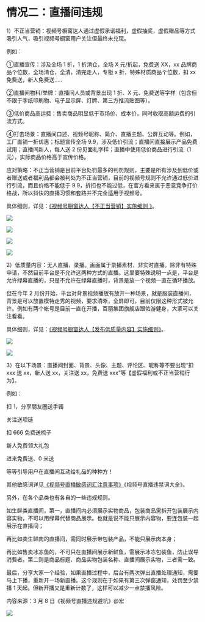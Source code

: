 # 情况二：直播间违规

1）不正当营销：视频号橱窗达人通过虚假承诺福利，虚假抽奖，虚假赠品等方式吸引人气，吸引视频号橱窗用户关注但最终未兑现。

例如：

①直播宣传：涉及全场 1 折，1 折清仓，全场 X 元/折起，免费送 XX，xx 品牌商品个位数，全场清仓，全清，清完走人，专柜 x 折，特殊材质商品个位数，扣 xx 免费送，新人免费送.....

②直播间物料/举牌：直播间人员或背景出现 1 折、X 元、免费送等字样（包含但不限于字纸印刷物、电子显示屏、灯牌、第三方推流贴图等）。

③低价商品高运费：售卖商品明显低于市场价、成本价，同时收取高额运费的引流方式。

④打击场景：直播间口述、视频号昵称、简介、直播主题、公屏互动等。例如，工厂直销一折优惠；标题宣传全场 9.9，涉及低价引流；直播间直接展示产品免费试用；直播间新人，每人送 2 份见面礼字样；直播中使用低价商品进行引流（1 元），实际商品价格高于宣传价格。

应对策略：不正当营销是目前平台处罚最多的判罚规则，主要是所有涉及到低价或者赠送或者福利品都会被判处为不正当营销，目前的视频号规则不允许通过低价进行引流，而且价格不能低于 9.9，折扣也不能过低，在官方看来属于恶意竞争打价格战，所以抖快的直播习惯和套路并不完全适用于视频号。

具体细则，详见：[《视频号橱窗达人【不正当营销】实施细则 》](https://support.weixin.qq.com/cgi-bin/mmsupportacctnodeweb-bin/pages/f1CGl0U4bOXqGABK)。

![](img/fa43887b90c785ac723c3daa181e6d1f.png)

![](img/9733577fa82d32289e903331e312393f.png)

![](img/958a80bc851e502427311a5961e9e6ed.png)

![](img/4f20f4232d60ee736c8d3ea2516751ef.png)

2）低质量内容：无人直播，录播。画面属于录播素材，非实时直播。除非有特殊申请，不然目前平台是不允许这两种方式的直播。这里要特殊说明一点是，平台是允许绿幕直播的，只是不允许在绿幕直播时，背景是放一个视频一直在循环播放。

但在今年 2 月份开始，平台对背景视频播放有放开一种场景，就是服装直播间，背景是可以放置模特走秀的视频，要求清晰，全屏即可，目前仅限这种形式被允许。例如有两个帐号是目前一直在开播，百丽集团旗舰店跟佑游健身，大家可以关注看看。

具体细则，详见：[《视频号橱窗达人【发布低质量内容】实施细则》](https://support.weixin.qq.com/cgi-bin/mmsupportacctnodeweb-bin/pages/3YNfDmg53I7Zsldl)。

![](img/305fc7948aff40133435286b50012a5f.png)

![](img/ac8c4cad37761ad67c5cb025adab3859.png)

3）在以下场景：直播间封面、背景、头像、主题、评论区、昵称等不要出现“扣 xxx 送 xx，新人送 xx，关注送 xx，免费送 xxx”等【虚假福利或不正当营销行为】。

例如：

扣 1，分享朋友圈送手镯

关注送项链

扣 666 免费送梳子

新人免费领大礼包

进来免费送、0 米送

等等引导用户在直播间互动给礼品的种种方！

其他敏感词详见[《视频号直播敏感词汇注意事项》](https://docs.qq.com/doc/DWEZSUmdDaXNkS1dh)《视频号直播违禁词大全》。

另外，在各个品类也有各自的一些违规规则。

如生鲜类直播间，第一，直播间内必须展示实物商品，包装商品需拆开包装展示内容实物，不可以用绿幕代替商品展示。也就是说不能只展示内容物，要连包装一起展示在直播间；

再比如卖生鲜肉的直播间，需同时展示带包装产品，不能只展示肉本身；

再比如售卖冰冻鱼的，不可只在直播间展示新鲜鱼，需展示冰冻包装鱼，防止误导消费者。第二则是商品标题、商品实物包装名称、直播间展示实物，三者需一致。

最后，分享大家一个经验，如果直播过程中，后台有两次弹出直播处理通知，需要马上下播，重新开一场新直播。这个规则在于如果有第三次弹窗通知，处罚至少禁播 1 天起。但新开播又是重新计数了，这样可以减少一点禁播风险。

内容来源：3 月 8 日《视频号直播违规避坑》@宏

![](img/065b863df8465cd08117f5f6dfa45b70.png)